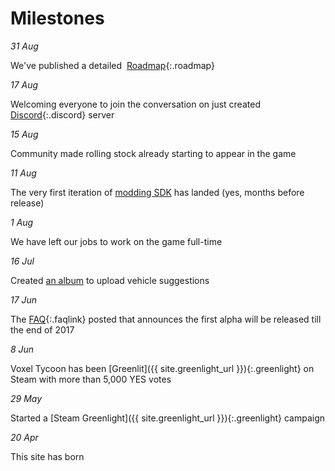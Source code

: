 # Milestones

*31 Aug*

We've published a detailed&nbsp;&nbsp;[Roadmap](https://trello.com/b/3susroHe/vt-roadmap){:.roadmap}

*17 Aug*

Welcoming everyone to join the conversation on just created [Discord](//discord.gg/64KPWd5){:.discord} server

*15 Aug*

Community made rolling stock already starting to appear in the game

*11 Aug*

The very first iteration of [modding SDK](/sdk) has landed (yes, months before release)

*1 Aug*

We have left our jobs to work on the game full-time

*16 Jul*

Created [an album](https://photos.google.com/share/AF1QipPAGVzZA9E19myqCazAbI6i-fWefU3Hx6bUao0gyAtgPCLhzYJKJsZg7lPBopp6EQ?key=ellVRmVlbVZyYVBCN1RMUmtqYzdQRlE5X2oxXzNn) to upload vehicle suggestions

*17 Jun*

The [FAQ](/faq){:.faqlink} posted that announces the first alpha will be released till the end of 2017

*8 Jun*

Voxel Tycoon has been [Greenlit]({{ site.greenlight_url }}){:.greenlight} on Steam with more than 5,000 YES votes

*29 May*

Started a [Steam Greenlight]({{ site.greenlight_url }}){:.greenlight} campaign

*20 Apr*

This site has born